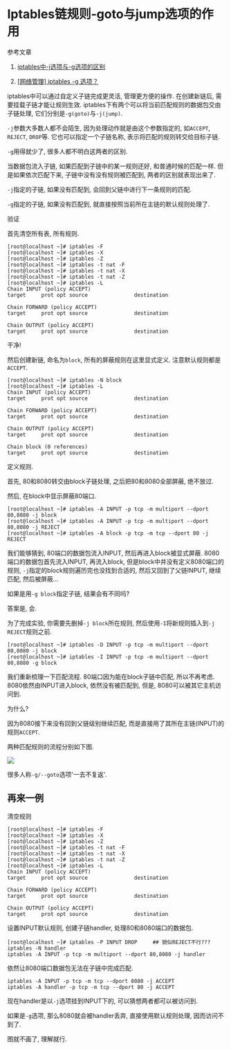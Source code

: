 # Iptables链规则-goto与jump选项的作用

参考文章

1. [iptables中-j选项与-g选项的区别](http://blog.csdn.net/zahuopuboss/article/details/8886612)

2. [[网络管理] iptables -g 选项？](http://bbs.chinaunix.net/thread-1928388-1-1.html)

iptables中可以通过自定义子链完成更灵活, 管理更方便的操作. 在创建新链后, 需要挂载子链才能让规则生效. iptables下有两个可以将当前匹配规则的数据包交由子链处理, 它们分别是`-g(goto)`与`-j(jump)`.

`-j`参数大多数人都不会陌生, 因为处理动作就是由这个参数指定的, 如`ACCEPT`, `REJECT`, `DROP`等. 它也可以指定一个子链名称, 表示将匹配的规则转交给目标子链.

`-g`用得就少了, 很多人都不明白这两者的区别.

当数据包流入子链, 如果匹配到子链中的某一规则还好, 和普通时候的匹配一样. 但是如果依次匹配下来, 子链中没有没有规则被匹配到, 两者的区别就表现出来了.

`-j`指定的子链, 如果没有匹配到, 会回到父链中进行下一条规则的匹配.

`-g`指定的子链, 如果没有匹配到, 就直接按照当前所在主链的默认规则处理了.

验证

首先清空所有表, 所有规则.

```
[root@localhost ~]# iptables -F
[root@localhost ~]# iptables -X
[root@localhost ~]# iptables -Z
[root@localhost ~]# iptables -t nat -F
[root@localhost ~]# iptables -t nat -X
[root@localhost ~]# iptables -t nat -Z
[root@localhost ~]# iptables -L
Chain INPUT (policy ACCEPT)
target     prot opt source               destination         

Chain FORWARD (policy ACCEPT)
target     prot opt source               destination         

Chain OUTPUT (policy ACCEPT)
target     prot opt source               destination 
```

干净!

然后创建新链, 命名为`block`, 所有的屏蔽规则在这里显式定义. 注意默认规则都是`ACCEPT`.

```
[root@localhost ~]# iptables -N block
[root@localhost ~]# iptables -L
Chain INPUT (policy ACCEPT)
target     prot opt source               destination         

Chain FORWARD (policy ACCEPT)
target     prot opt source               destination         

Chain OUTPUT (policy ACCEPT)
target     prot opt source               destination         

Chain block (0 references)
target     prot opt source               destination  
```

定义规则.

首先, 80和8080转交由block子链处理, 之后把80和8080全部屏蔽, 绝不放过. 

然后, 在block中显示屏蔽80端口.

```
[root@localhost ~]# iptables -A INPUT -p tcp -m multiport --dport 80,8080 -j block
[root@localhost ~]# iptables -A INPUT -p tcp -m multiport --dport 80,8080 -j REJECT
[root@localhost ~]# iptables -A block -p tcp -m tcp --dport 80 -j REJECT
```

我们能够猜到, 80端口的数据包流入INPUT, 然后再进入block被显式屏蔽. 8080端口的数据包首先流入INPUT, 再流入block, 但是block中并没有定义8080端口的规则, `-j`指定的block规则遍历完也没找到合适的, 然后又回到了父链INPUT, 继续匹配, 然后被屏蔽...

如果是用`-g block`指定子链, 结果会有不同吗?

答案是, 会.

为了完成实验, 你需要先删掉`-j block`所在规则, 然后使用`-I`将新规则插入到`-j REJECT`规则之前.

```
[root@localhost ~]# iptables -D INPUT -p tcp -m multiport --dport 80,8080 -j block
[root@localhost ~]# iptables -I INPUT -p tcp -m multiport --dport 80,8080 -g block
```

我们重新梳理一下匹配流程. 80端口因为能在block子链中匹配, 所以不再考虑. 8080依然由INPUT进入block, 依然没有被匹配到, 但是, 8080可以被其它主机访问到. 

为什么?

因为8080接下来没有回到父链级别继续匹配, 而是直接用了其所在主链(INPUT)的规则`ACCEPT`.

两种匹配规则的流程分别如下图.

![](https://gitee.com/generals-space/gitimg/raw/master/a3888a8b776b6ce0ce433afcfe74110d.png)

很多人称`-g/--goto`选项'一去不复返'.

## 再来一例

清空规则

```
[root@localhost ~]# iptables -F
[root@localhost ~]# iptables -X
[root@localhost ~]# iptables -Z
[root@localhost ~]# iptables -t nat -F
[root@localhost ~]# iptables -t nat -X
[root@localhost ~]# iptables -t nat -Z
[root@localhost ~]# iptables -L
Chain INPUT (policy ACCEPT)
target     prot opt source               destination         

Chain FORWARD (policy ACCEPT)
target     prot opt source               destination         

Chain OUTPUT (policy ACCEPT)
target     prot opt source               destination 
```

设置INPUT默认规则, 创建子链handler, 处理80和8080端口的数据包.

```
[root@localhost ~]# iptables -P INPUT DROP     ## 貌似REJECT不行???
iptables -N handler
iptables -A INPUT -p tcp -m multiport --dport 80,8080 -j handler
```

依然让8080端口数据包无法在子链中完成匹配.

```
iptables -A INPUT -p tcp -m tcp --dport 8080 -j ACCEPT
iptables -A handler -p tcp -m tcp --dport 80 -j ACCEPT
```

现在handler是以`-j`选项挂到INPUT下的, 可以猜想两者都可以被访问到.

如果是`-g`选项, 那么8080就会被handler丢弃, 直接使用默认规则处理, 因而访问不到了.

图就不画了, 理解就行.
